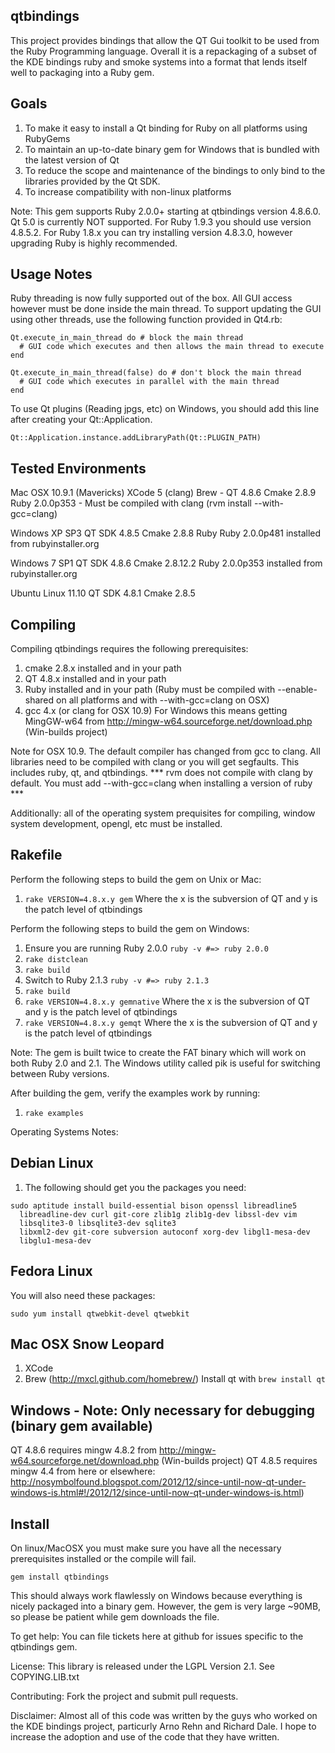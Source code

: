 qtbindings
----------
This project provides bindings that allow the QT Gui toolkit to be used from the
Ruby Programming language. Overall it is a repackaging of a subset of the KDE
bindings ruby and smoke systems into a format that lends itself well to
packaging into a Ruby gem.

Goals
-----

1. To make it easy to install a Qt binding for Ruby on all platforms using
   RubyGems
2. To maintain an up-to-date binary gem for Windows that is bundled with
   the latest version of Qt
3. To reduce the scope and maintenance of the bindings to only bind to the
   libraries provided by the Qt SDK.
4. To increase compatibility with non-linux platforms

Note: This gem supports Ruby 2.0.0+ starting at qtbindings version 4.8.6.0. Qt 5.0 is currently NOT supported.
For Ruby 1.9.3 you should use version 4.8.5.2.
For Ruby 1.8.x you can try installing version 4.8.3.0, however upgrading Ruby is
highly recommended.

Usage Notes
------------
Ruby threading is now fully supported out of the box. All GUI access however must be done
inside the main thread. To support updating the GUI using other threads, use the following function
provided in Qt4.rb:

    Qt.execute_in_main_thread do # block the main thread
      # GUI code which executes and then allows the main thread to execute
    end

    Qt.execute_in_main_thread(false) do # don't block the main thread
      # GUI code which executes in parallel with the main thread
    end

To use Qt plugins (Reading jpgs, etc) on Windows, you should add this line after creating your Qt::Application.

    Qt::Application.instance.addLibraryPath(Qt::PLUGIN_PATH)

Tested Environments
--------------------
Mac OSX 10.9.1 (Mavericks)
XCode 5 (clang)
Brew - QT 4.8.6
Cmake 2.8.9
Ruby 2.0.0p353 - Must be compiled with clang (rvm install <version> --with-gcc=clang)

Windows XP SP3
QT SDK 4.8.5
Cmake 2.8.8
Ruby Ruby 2.0.0p481 installed from rubyinstaller.org

Windows 7 SP1
QT SDK 4.8.6
Cmake 2.8.12.2
Ruby 2.0.0p353 installed from rubyinstaller.org

Ubuntu Linux 11.10
QT SDK 4.8.1
Cmake 2.8.5

Compiling
---------
Compiling qtbindings requires the following prerequisites:

1. cmake 2.8.x installed and in your path
2. QT 4.8.x installed and in your path
3. Ruby installed and in your path (Ruby must be compiled with --enable-shared on all platforms and with --with-gcc=clang on OSX)
4. gcc 4.x (or clang for OSX 10.9)
   For Windows this means getting MingGW-w64 from http://mingw-w64.sourceforge.net/download.php (Win-builds project)

Note for OSX 10.9.  The default compiler has changed from gcc to clang.   All libraries 
need to be compiled with clang or you will get segfaults.  This includes ruby, qt, and qtbindings.
*** rvm does not compile with clang by default.  You must add --with-gcc=clang when installing a version of ruby *** 

Additionally: all of the operating system prequisites for compiling,
window system development, opengl, etc must be installed.

Rakefile
--------
Perform the following steps to build the gem on Unix or Mac:

1. `rake VERSION=4.8.x.y gem`
     Where the x is the subversion of QT and y is the patch level of qtbindings

Perform the following steps to build the gem on Windows:

1. Ensure you are running Ruby 2.0.0
     `ruby -v #=> ruby 2.0.0`
2. `rake distclean`
3. `rake build`
4. Switch to Ruby 2.1.3
     `ruby -v #=> ruby 2.1.3`
5. `rake build`
6. `rake VERSION=4.8.x.y gemnative`
     Where the x is the subversion of QT and y is the patch level of qtbindings
7. `rake VERSION=4.8.x.y gemqt`
     Where the x is the subversion of QT and y is the patch level of qtbindings

Note: The gem is built twice to create the FAT binary which will work
on both Ruby 2.0 and 2.1. The Windows utility called pik is useful for
switching between Ruby versions.

After building the gem, verify the examples work by running:

1. `rake examples`

Operating Systems Notes:

Debian Linux
------------

1. The following should get you the packages you need:

```
sudo aptitude install build-essential bison openssl libreadline5
  libreadline-dev curl git-core zlib1g zlib1g-dev libssl-dev vim
  libsqlite3-0 libsqlite3-dev sqlite3
  libxml2-dev git-core subversion autoconf xorg-dev libgl1-mesa-dev
  libglu1-mesa-dev
```

Fedora Linux
------------

You will also need these packages:
```
sudo yum install qtwebkit-devel qtwebkit
```

Mac OSX Snow Leopard
-----------------------

1. XCode
2. Brew (http://mxcl.github.com/homebrew/)
   Install qt with `brew install qt`

Windows - Note: Only necessary for debugging (binary gem available)
--------
QT 4.8.6 requires mingw 4.8.2 from http://mingw-w64.sourceforge.net/download.php (Win-builds project)
QT 4.8.5 requires mingw 4.4 from here or elsewhere: http://nosymbolfound.blogspot.com/2012/12/since-until-now-qt-under-windows-is.html#!/2012/12/since-until-now-qt-under-windows-is.html)

Install
------
On linux/MacOSX you must make sure you have all the necessary prerequisites
installed or the compile will fail.

    gem install qtbindings

This should always work flawlessly on Windows because everything is nicely
packaged into a binary gem. However, the gem is very large ~90MB, so please
be patient while gem downloads the file.

To get help:
You can file tickets here at github for issues specific to the
qtbindings gem.

License:
This library is released under the LGPL Version 2.1.
See COPYING.LIB.txt

Contributing:
Fork the project and submit pull requests.

Disclaimer:
Almost all of this code was written by the guys who worked on the KDE
bindings project, particurly Arno Rehn and Richard Dale. I hope to increase
the adoption and use of the code that they have written.
